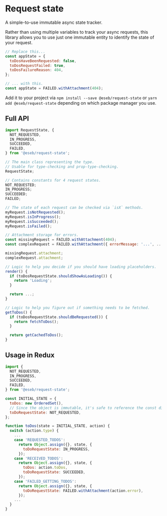 # Request state

A simple-to-use immutable async state tracker.

Rather than using multiple variables to track your async requests, this library allows you to use just one immutable entity to identify the state of your request.

```javascript
// Replace this...
const appState = {
  toDosHaveBeenRequested: false,
  toDosRequestFailed: true,
  toDosFailureReason: 404,
};

// ... with this.
const appState = FAILED.withAttachment(404);
```

Add it to your project via `npm install --save @eseb/request-state` or `yarn add @eseb/request-state` depending on which package manager you use.

## Full API
```javascript
import RequestState, {
  NOT_REQUESTED,
  IN_PROGRESS,
  SUCCEEDED,
  FAILED,
} from '@eseb/request-state';

// The main class representing the type.
// Usable for type-checking and prop-type-checking.
RequestState;

// Contains constants for 4 request states.
NOT_REQUESTED;
IN_PROGRESS;
SUCCEEDED;
FAILED;

// The state of each request can be checked via `isX` methods.
myRequest.isNotRequested();
myRequest.isInProgress();
myRequest.isSucceeded();
myRequest.isFailed();

// Attachment storage for errors.
const missingRequest = FAILED.withAttachment(404);
const complexRequest = FAILED.withAttachment({ errorMessage: '...', ...});

missingRequest.attachment;
complexRequest.attachment;

// Logic to help you decide if you should have loading placeholders.
render() {
  if (toDosRequestState.shouldShowAsLoading()) {
    return 'Loading';
  }

  return ...;
}

// Logic to help you figure out if something needs to be fetched.
getToDos() {
  if (toDosRequestState.shouldBeRequested()) {
    return fetchToDos();
  }

  return getCachedToDos();
}
```

## Usage in Redux

```javascript
import {
  NOT_REQUESTED,
  IN_PROGRESS,
  SUCCEEDED,
  FAILED,
} from '@eseb/request-state';

const INITIAL_STATE = {
  toDos: new OrderedSet(),
  // Since the object is immutable, it's safe to reference the const directly.
  toDoRequestState: NOT_REQUESTED,
};

function toDos(state = INITIAL_STATE, action) {
  switch (action.type) {
    ...
    case 'REQUESTED_TODOS':
      return Object.assign({}, state, {
        toDoRequestState: IN_PROGRESS,
      });
    case 'RECEIVED_TODOS':
      return Object.assign({}, state, {
        toDos: action.toDos,
        toDoRequestState: SUCCEEDED,
      });
    case 'FAILED_GETTING_TODOS':
      return Object.assign({}, state, {
        toDoRequestState: FAILED.withAttachment(action.error),
      });
    ...
  }
}
```
